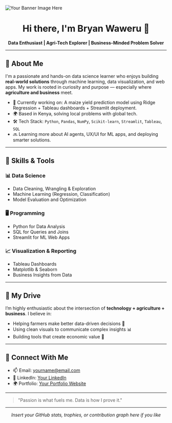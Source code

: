 ![Your Banner Image Here](https://github.com/your-username/your-repo/blob/main/banner.jpg)

<h1 align="center">Hi there, I'm Bryan Waweru 👋</h1>

<p align="center">
  <strong>Data Enthusiast | Agri-Tech Explorer | Business-Minded Problem Solver</strong>
</p>

---

## 🧠 About Me

I'm a passionate and hands-on data science learner who enjoys building **real-world solutions** through machine learning, data visualization, and web apps. My work is rooted in curiosity and purpose — especially where **agriculture and business** meet.

* 🔭 Currently working on: A maize yield prediction model using Ridge Regression + Tableau dashboards + Streamlit deployment.
* 🌍 Based in Kenya, solving local problems with global tech.
* 🛠 Tech Stack: `Python`, `Pandas`, `NumPy`, `Scikit-learn`, `Streamlit`, `Tableau`, `SQL`
* 🔜 Learning more about AI agents, UX/UI for ML apps, and deploying smarter solutions.

---

## 🚀 Skills & Tools

### 📊 Data Science

* Data Cleaning, Wrangling & Exploration
* Machine Learning (Regression, Classification)
* Model Evaluation and Optimization

### 🖥️ Programming

* Python for Data Analysis
* SQL for Queries and Joins
* Streamlit for ML Web Apps

### 📈 Visualization & Reporting

* Tableau Dashboards
* Matplotlib & Seaborn
* Business Insights from Data

---

## 🌱 My Drive

I’m highly enthusiastic about the intersection of **technology + agriculture + business**. I believe in:

* Helping farmers make better data-driven decisions 🌾
* Using clean visuals to communicate complex insights 📊
* Building tools that create economic value 💼

---

## 🤝 Connect With Me

* 📫 Email: [yourname@email.com](mailto:yourname@email.com)
* 💼 LinkedIn: [Your LinkedIn](https://linkedin.com/in/yourprofile)
* 🌍 Portfolio: [Your Portfolio Website](https://yourwebsite.com)

---

> "Passion is what fuels me. Data is how I prove it."

---

<p align="center">
  <em>Insert your GitHub stats, trophies, or contribution graph here if you like</em>
</p>

<!-- Optional: GitHub Stats Example -->

<!-- ![Bryan's GitHub stats](https://github-readme-stats.vercel.app/api?username=your-username&show_icons=true&theme=radical) -->



